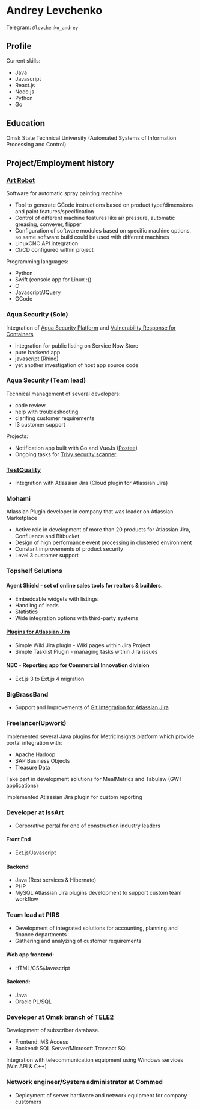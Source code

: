 # Andrey Levchenko
Telegram: `@levchenko_andrey`
## Profile

Current skills:
- Java
- Javascript
- React.js
- Node.js
- Python
- Go

## Education

Omsk State Technical University (Automated Systems of Information Processing and Control)

## Project/Employment history

### [Art Robot](https://www.youtube.com/@user-sb2cv4hv5k)

Software for automatic spray painting machine
- Tool to generate GCode instructions based on product type/dimensions and paint features/specification
- Control of different machine features like air pressure, automatic greasing, conveyer, flipper
- Configuration of software modules based on specific machine options, so same software build could be used with different machines
- LinuxCNC API integration
- CI/CD configured within project

Programming languages:
- Python
- Swift (console app for Linux :))
- C
- Javascript/JQuery
- GCode
### Aqua Security (Solo)

Integration of [Aqua Security Platform](https://www.aquasec.com/) and [Vulnerability Response for Containers](https://docs.servicenow.com/en-US/bundle/utah-security-management/page/product/container-vulnerability-response/concept/understanding-cvr.html)
- integration for public listing on Service Now Store
- pure backend app 
- javascript (Rhino)
- yet another investigation of host app source code

### Aqua Security (Team lead)

Technical management of several developers:
- code review
- help with troubleshooting
- clarifing customer requirements
- l3 customer support
  
Projects:
- Notification app built with Go and VueJs ([Postee](https://github.com/aquasecurity/postee))
- Ongoing tasks for [Trivy security scanner](https://github.com/aquasecurity/trivy)

### [TestQuality](https://www.testquality.com/)

- Integration with Atlassian Jira (Cloud plugin for Atlassian Jira)

### Mohami

Atlassian Plugin developer in company that was leader on Atlassian Marketplace
- Active role in development of more than 20 products for Atlassian Jira,
Confluence and Bitbucket
- Design of high performance event processing in clustered environment
- Constant improvements of product security
- Level 3 customer support

### Topshelf Solutions

#### Agent Shield - set of online sales tools for realtors & builders.

- Embeddable widgets with listings
- Handling of leads
- Statistics
- Wide integration options with third-party systems

#### [Plugins for Atlassian Jira](https://marketplace.atlassian.com/vendors/1210684)

- Simple Wiki Jira plugin - Wiki pages within Jira Project
- Simple Tasklist Plugin - managing tasks within Jira issues

#### NBC - Reporting app for Commercial Innovation division

- Ext.js 3 to Ext.js 4 migration

### BigBrassBand

- Support and Improvements of [Git Integration for Atlassian Jira](https://marketplace.atlassian.com/apps/4984/git-integration-for-jira)

### Freelancer(Upwork)

Implemented several Java plugins for MetricInsights platform which provide portal integration
with:
- Apache Hadoop
- SAP Business Objects
- Treasure Data

Take part in development solutions for MealMetrics and Tabulaw (GWT applications)

Implemented Atlassian Jira plugin for custom reporting

### Developer at IssArt

- Corporative portal for one of construction industry leaders

#### Front End

- Ext.js/Javascript

#### Backend

- Java (Rest services & Hibernate)
- PHP
- MySQL
Atlassian Jira plugins development to support custom team workflow

### Team lead at PIRS

- Development of integrated solutions for accounting, planning and finance departments
- Gathering and analyzing of customer requirements

#### Web app frontend:

- HTML/CSS/Javascript

#### Backend:

- Java
- Oracle PL/SQL

### Developer at Omsk branch of TELE2

Development of subscriber database.
- Frontend: MS Access
- Backend: SQL Server/Microsoft Transact SQL.

Integration with telecommunication equipment using Windows services (Win API
& C++)

### Network engineer/System administrator at Commed

- Deployment of server hardware and network equipment for company customers
